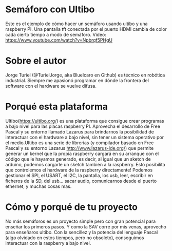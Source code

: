# Semáforo con Ultibo
Este es el ejemplo de cómo hacer un semáforo usando ultibo y una raspberry PI. Una pantalla tft conectada por el puerto HDMI cambia de color 
cada cierto tiempo a modo de semáforo.
Video: https://www.youtube.com/watch?v=Npbrqf5PHgU

# Sobre el autor
Jorge Turiel (@TurielJorge, aka BlueIcaro en Github) es técnico en robótica industrial. Siempre me apasionó programar en 
 dónde la frontera  del software con el hardware se vuelve difusa.

# Porqué esta plataforma
Ultibo(https://ultibo.org/) es una plataforma que consigue crear programas a bajo nivel para las placas raspberry PI. Aprovecha el desarrollo 
de Free Pascal y su entorno llamado Lazarus para brindarnos la posibilidad de interactuar con el hardware a bajo nivel, sin tener un sistema operativo
por el medio.Ultibo es una serie de librerias (y compilador basado en Free Pascal y su entorno Lazarus http://www.lazarus-ide.org/) que permite generar un kernel que la propia raspberry cargará en su arranque con el código que le hayamos generado, es decir, al igual que un sketch de arduino, podemos cargarle un sketch también a la raspberry.
Esto posibilita que controlemos el hardware de la raspberry directamente! Podemos gestionar el SPI, el USART, el I2C, la pantalla, los usb, leer, escribir en ficheros de la SD, del usb... sacar audio, comunicarnos desde el puerto ethernet, y muchas cosas mas.
# Cómo y porqué de tu proyecto
No más semáforos es un proyecto simple pero con gran potencial para enseñar los primeros pasos. Y como la SAV corre por mis venas, aprovecho para enseñaros ultibo. 
Con la sencillez y la potencia del lenguaje Pascal (algo olvidado en estos tiempos, pero no obsoleto), conseguimos interactuar con la raspberry a bajo nivel. 

